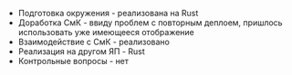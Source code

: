 * Подготовка окружения - реализована на Rust
* Доработка СмК - ввиду проблем с повторным деплоем, пришлось использовать уже имеющееся отображение
* Взаимодействие с СмК - реализовано
* Реализация на другом ЯП - Rust
* Контрольные вопросы - нет